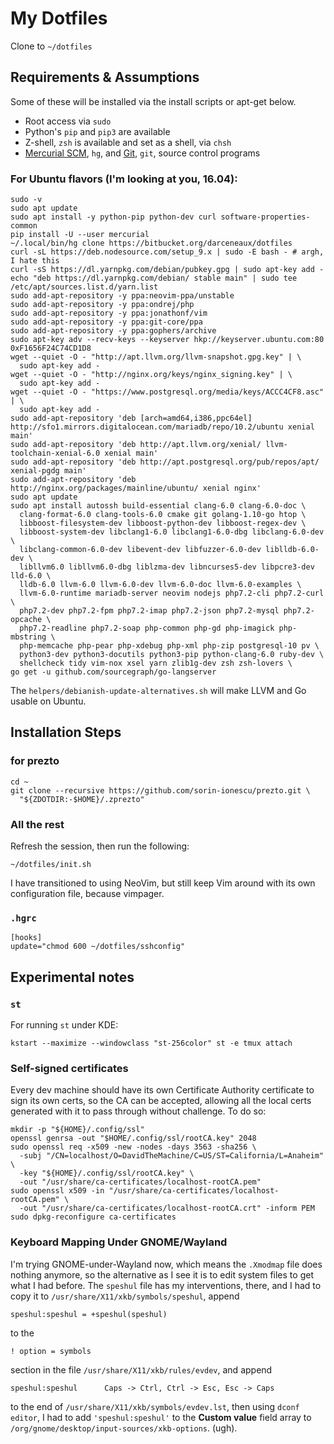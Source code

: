 # My Dotfiles

Clone to `~/dotfiles`

## Requirements & Assumptions

Some of these will be installed via the install scripts or apt-get below.

* Root access via `sudo`
* Python's `pip` and `pip3` are available
* Z-shell, `zsh` is available and set as a shell, via `chsh`
* [Mercurial SCM][], `hg`, and [Git][], `git`, source control programs

### For Ubuntu flavors (I'm looking at you, 16.04):

    sudo -v
    sudo apt update
    sudo apt install -y python-pip python-dev curl software-properties-common
    pip install -U --user mercurial
    ~/.local/bin/hg clone https://bitbucket.org/darceneaux/dotfiles
    curl -sL https://deb.nodesource.com/setup_9.x | sudo -E bash - # argh, I hate this
    curl -sS https://dl.yarnpkg.com/debian/pubkey.gpg | sudo apt-key add -
    echo "deb https://dl.yarnpkg.com/debian/ stable main" | sudo tee /etc/apt/sources.list.d/yarn.list
    sudo add-apt-repository -y ppa:neovim-ppa/unstable
    sudo add-apt-repository -y ppa:ondrej/php
    sudo add-apt-repository -y ppa:jonathonf/vim
    sudo add-apt-repository -y ppa:git-core/ppa
    sudo add-apt-repository -y ppa:gophers/archive
    sudo apt-key adv --recv-keys --keyserver hkp://keyserver.ubuntu.com:80 0xF1656F24C74CD1D8
    wget --quiet -O - "http://apt.llvm.org/llvm-snapshot.gpg.key" | \
      sudo apt-key add -
    wget --quiet -O - "http://nginx.org/keys/nginx_signing.key" | \
      sudo apt-key add -
    wget --quiet -O - "https://www.postgresql.org/media/keys/ACCC4CF8.asc" | \
      sudo apt-key add -
    sudo add-apt-repository 'deb [arch=amd64,i386,ppc64el] http://sfo1.mirrors.digitalocean.com/mariadb/repo/10.2/ubuntu xenial main'
    sudo add-apt-repository 'deb http://apt.llvm.org/xenial/ llvm-toolchain-xenial-6.0 xenial main'
    sudo add-apt-repository 'deb http://apt.postgresql.org/pub/repos/apt/ xenial-pgdg main'
    sudo add-apt-repository 'deb http://nginx.org/packages/mainline/ubuntu/ xenial nginx'
    sudo apt update
    sudo apt install autossh build-essential clang-6.0 clang-6.0-doc \
      clang-format-6.0 clang-tools-6.0 cmake git golang-1.10-go htop \
      libboost-filesystem-dev libboost-python-dev libboost-regex-dev \
      libboost-system-dev libclang1-6.0 libclang1-6.0-dbg libclang-6.0-dev \
      libclang-common-6.0-dev libevent-dev libfuzzer-6.0-dev liblldb-6.0-dev \
      libllvm6.0 libllvm6.0-dbg liblzma-dev libncurses5-dev libpcre3-dev lld-6.0 \
      lldb-6.0 llvm-6.0 llvm-6.0-dev llvm-6.0-doc llvm-6.0-examples \
      llvm-6.0-runtime mariadb-server neovim nodejs php7.2-cli php7.2-curl \
      php7.2-dev php7.2-fpm php7.2-imap php7.2-json php7.2-mysql php7.2-opcache \
      php7.2-readline php7.2-soap php-common php-gd php-imagick php-mbstring \
      php-memcache php-pear php-xdebug php-xml php-zip postgresql-10 pv \
      python3-dev python3-docutils python3-pip python-clang-6.0 ruby-dev \
      shellcheck tidy vim-nox xsel yarn zlib1g-dev zsh zsh-lovers \
    go get -u github.com/sourcegraph/go-langserver

The `helpers/debianish-update-alternatives.sh` will make LLVM and Go usable on
Ubuntu.

## Installation Steps

### for prezto

    cd ~
    git clone --recursive https://github.com/sorin-ionescu/prezto.git \
      "${ZDOTDIR:-$HOME}/.zprezto"

### All the rest

Refresh the session, then run the following:

    ~/dotfiles/init.sh

I have transitioned to using NeoVim, but still keep Vim around with its own
configuration file, because vimpager.

### `.hgrc`

    [hooks]
    update="chmod 600 ~/dotfiles/sshconfig"

## Experimental notes

### `st`

For running `st` under KDE:

    kstart --maximize --windowclass "st-256color" st -e tmux attach

### Self-signed certificates

Every dev machine should have its own Certificate Authority certificate to sign
its own certs, so the CA can be accepted, allowing all the local certs generated
with it to pass through without challenge. To do so:

    mkdir -p "${HOME}/.config/ssl"
    openssl genrsa -out "$HOME/.config/ssl/rootCA.key" 2048
    sudo openssl req -x509 -new -nodes -days 3563 -sha256 \
      -subj "/CN=localhost/O=DavidTheMachine/C=US/ST=California/L=Anaheim" \
      -key "${HOME}/.config/ssl/rootCA.key" \
      -out "/usr/share/ca-certificates/localhost-rootCA.pem"
    sudo openssl x509 -in "/usr/share/ca-certificates/localhost-rootCA.pem" \
      -out "/usr/share/ca-certificates/localhost-rootCA.crt" -inform PEM
    sudo dpkg-reconfigure ca-certificates

### Keyboard Mapping Under GNOME/Wayland

I'm trying GNOME-under-Wayland now, which means the `.Xmodmap` file does nothing
anymore, so the alternative as I see it is to edit system files to get what
I had before. The `speshul` file has my interventions, there, and I had to copy
it to `/usr/share/X11/xkb/symbols/speshul`, append

    speshul:speshul = +speshul(speshul)

to the

    ! option = symbols

section in the file `/usr/share/X11/xkb/rules/evdev`, and append

    speshul:speshul      Caps -> Ctrl, Ctrl -> Esc, Esc -> Caps

to the end of `/usr/share/X11/xkb/symbols/evdev.lst`, then using `dconf editor`,
I had to add `'speshul:speshul'` to the **Custom value** field array to
`/org/gnome/desktop/input-sources/xkb-options`. (ugh).

[Mercurial SCM]: http://mercurial.selenic.com
[Git]: http://git-scm.com
